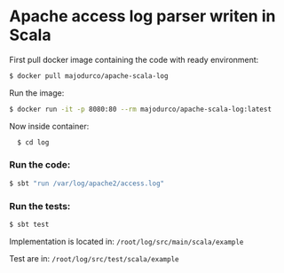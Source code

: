 # Apache access log parser writen in Scala

First pull docker image containing the code with ready environment:
```sh
$ docker pull majodurco/apache-scala-log
```
Run the image:
```sh
$ docker run -it -p 8080:80 --rm majodurco/apache-scala-log:latest 
```
Now inside container:
```sh
  $ cd log
```
### Run the code:
```sh
$ sbt "run /var/log/apache2/access.log"
```
### Run the tests: 
```sh
$ sbt test
```
Implementation is located in:
`/root/log/src/main/scala/example`

Test are in:
`/root/log/src/test/scala/example`
